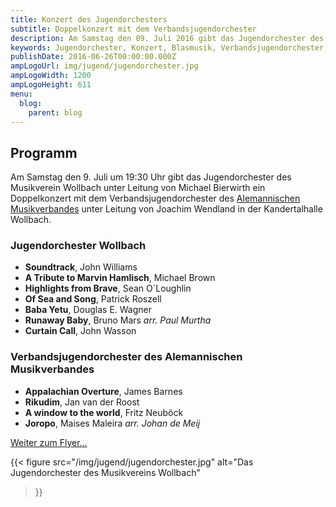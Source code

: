 ```yaml
---
title: Konzert des Jugendorchesters
subtitle: Doppelkonzert mit dem Verbandsjugendorchester
description: Am Samstag den 09. Juli 2016 gibt das Jugendorchester des Musikvereins Wollbach ein Doppelkonzert mit dem Verbandsjugendorchester des AMV.
keywords: Jugendorchester, Konzert, Blasmusik, Verbandsjugendorchester, Verband, Wollbach, Alemannischer Musikverband, Jugendarbeit
publishDate: 2016-06-26T00:00:00.000Z
ampLogoUrl: img/jugend/jugendorchester.jpg
ampLogoWidth: 1200
ampLogoHeight: 611
menu:
  blog:
    parent: blog
---
```


## Programm
Am Samstag den 9. Juli um 19:30 Uhr gibt das Jugendorchester des
Musikverein Wollbach unter Leitung von Michael Bierwirth ein Doppelkonzert
mit dem Verbandsjugendorchester des [Alemannischen Musikverbandes][amv]
unter Leitung von Joachim Wendland in der Kandertalhalle Wollbach.
### Jugendorchester Wollbach
- **Soundtrack**, John Williams
- **A Tribute to Marvin Hamlisch**, Michael Brown
- **Highlights from Brave**, Sean O´Loughlin
- **Of Sea and Song**, Patrick Roszell
- **Baba Yetu**, Douglas E. Wagner
- **Runaway Baby**, Bruno Mars *arr. Paul Murtha*
- **Curtain Call**, John Wasson

### Verbandsjugendorchester des Alemannischen Musikverbandes
- **Appalachian Overture**, James Barnes
- **Rikudim**, Jan van der Roost
- **A window to the world**, Fritz Neuböck
- **Joropo**, Maises Maleira *arr. Johan de Meij*

[Weiter zum Flyer...][flyer]

[amv]: http://musik-verband.de/
[flyer]: /files/flyer/16_jugendkonzert.pdf

{{< figure src="/img/jugend/jugendorchester.jpg"
           alt="Das Jugendorchester des Musikvereins Wollbach"
>}}

